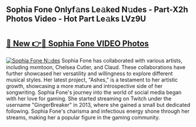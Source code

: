 ## Sophia Fone Onlyf𝚊ns Le𝚊ked N𝚞des - Part-X2h Photos Video - Hot Part Le𝚊ks LVz9U

# <h2><a href="http://ab40156.deff.icu/?id=Sophia+Fone">🔗 New 👉🔴 Sophia Fone VIDEO Photos</a></h2>

[![Sophia Fone N𝚞des](https://i.imgur.com/rIISA9y.gif)](http://ab40156.deff.icu/?id=Sophia+Fone)
Sophia Fone has collaborated with various artists, including mxmtoon, Chelsea Cutler, and Claud. These collaborations have further showcased her versatility and willingness to explore different musical styles. Her latest project, "Ashes," is a testament to her artistic growth, showcasing a more mature and introspective side of her songwriting. Sophia Fone's journey into the world of social media began with her love for gaming. She started streaming on Twitch under the username "GingerBreaker" in 2013, where she gained a small but dedicated following. Sophia Fone's charisma and infectious energy shone through her streams, making her a popular figure in the gaming community.
